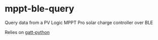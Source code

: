 # mppt-ble-query
Query data from a PV Logic MPPT Pro solar charge controller over BLE

Relies on [gatt-python](https://github.com/getsenic/gatt-python)
